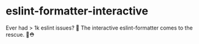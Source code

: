 # eslint-formatter-interactive
Ever had > 1k eslint issues? 🤯 The interactive eslint-formatter comes to the rescue. 🛟⛑️
